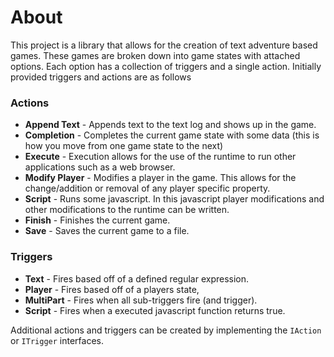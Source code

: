 # About
This project is a library that allows for the creation of text adventure based games. These games are broken down into game states with attached options. Each option has a collection of triggers and a single action. Initially provided triggers and actions are as follows

### Actions
* **Append Text** - Appends text to the text log and shows up in the game.
* **Completion** - Completes the current game state with some data (this is how you move from one game state to the next)
* **Execute** - Execution allows for the use of the runtime to run other applications such as a web browser.
* **Modify Player** - Modifies a player in the game. This allows for the change/addition or removal of any player specific property.
* **Script** - Runs some javascript. In this javascript player modifications and other modifications to the runtime can be written.
* **Finish** - Finishes the current game.
* **Save** - Saves the current game to a file.

### Triggers
* **Text** - Fires based off of a defined regular expression.
* **Player** - Fires based off of a players state,
* **MultiPart** - Fires when all sub-triggers fire (and trigger).
* **Script** - Fires when a executed javascript function returns true.

Additional actions and triggers can be created by implementing the `IAction` or `ITrigger` interfaces.